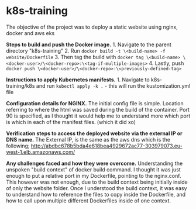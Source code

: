 # k8s-training

The objective of the project was to deploy a static website using nginx, docker and aws eks

**Steps to build and push the Docker image.**
    1. Navigate to the parent directory "k8s-training"
    2. Run `docker build -t \<build-name> -f website/Dockerfile`
    3. Then tag the build with `docker tag \<build-name> \<docker-user>/\<docker-repo>:\<tag-if-multiple-images>`
    4. Lastly, push `docker push \<docker-user>/\<docker-repo>:\<previously-defined-tag>`

**Instructions to apply Kubernetes manifests.**
    1. Navigate to k8s-training/k8s and run `kubectl apply -k .` - this will run the kustomization.yml file 

**Configuration details for NGINX.**
    The initial config file is simple. Location referring to where the html was saved during the build of the container. Port 90 is specified, as I thought it would help me to understand more which port is which in each of the manifest files. (which it did xo)

**Verification steps to access the deployed website via the external IP or DNS name.**
    The External IP, is the same as the aws dns which is the following;
    http://abdbc678b5bda4e618bea4929672ac77-303979073.eu-west-1.elb.amazonaws.com/

**Any challenges faced and how they were overcome.**
    Understanding the unspoken "build context" of docker build command. I thought it was just enough to put a relative port in my Dockerfile, pointing to the nginx.conf. This however was not enough, due to the build context being initially inside of only the website folder. Once I understood the build context, it was easy to understand how to reference the files to copy inside the Dockerfile, and how to call upon multiple different Dockerfiles inside of one context.

